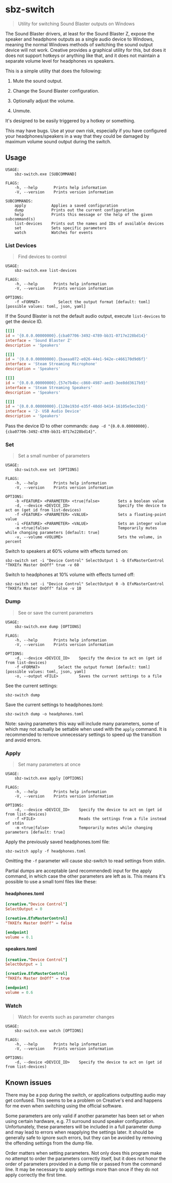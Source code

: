 # sbz-switch

> Utility for switching Sound Blaster outputs on Windows

The Sound Blaster drivers, at least for the Sound Blaster Z, expose the speaker and headphone outputs as a single audio device to Windows, meaning the normal Windows methods of switching the sound output device will not work. Creative provides a graphical utility for this, but does it does not support hotkeys or anything like that, and it does not maintain a separate volume level for headphones vs speakers.

This is a simple utility that does the following:

1. Mute the sound output.

2. Change the Sound Blaster configuration.

3. Optionally adjust the volume.

4. Unmute.

It's designed to be easily triggered by a hotkey or something.

This may have bugs. Use at your own risk, especially if you have configured your headphones/speakers in a way that they could be damaged by maximum volume sound output during the switch.

## Usage

```
USAGE:
    sbz-switch.exe [SUBCOMMAND]

FLAGS:
    -h, --help       Prints help information
    -V, --version    Prints version information

SUBCOMMANDS:
    apply           Applies a saved configuration
    dump            Prints out the current configuration
    help            Prints this message or the help of the given subcommand(s)
    list-devices    Prints out the names and IDs of available devices
    set             Sets specific parameters
    watch           Watches for events
```

### List Devices

> Find devices to control

```
USAGE:
    sbz-switch.exe list-devices

FLAGS:
    -h, --help       Prints help information
    -V, --version    Prints version information

OPTIONS:
    -f <FORMAT>        Select the output format [default: toml]  [possible values: toml, json, yaml]
```

If the Sound Blaster is not the default audio output, execute `list-devices` to get the device ID.

```toml
[[]]
id = '{0.0.0.00000000}.{cba07706-3492-4789-bb31-0717e228bd14}'
interface = 'Sound Blaster Z'
description = 'Speakers'

[[]]
id = '{0.0.0.00000000}.{baeaa072-e026-44e1-942e-c466170d9d6f}'
interface = 'Steam Streaming Microphone'
description = 'Speakers'

[[]]
id = '{0.0.0.00000000}.{57e7b4bc-c860-4987-aed3-3ee8dd3617b9}'
interface = 'Steam Streaming Speakers'
description = 'Speakers'

[[]]
id = '{0.0.0.00000000}.{128e193d-e35f-40dd-b414-16105e5ec32d}'
interface = '2- USB Audio Device'
description = 'Speakers'
```

Pass the device ID to other commands: `dump -d "{0.0.0.00000000}.{cba07706-3492-4789-bb31-0717e228bd14}"`.

### Set

> Set a small number of parameters

```
USAGE:
    sbz-switch.exe set [OPTIONS]

FLAGS:
    -h, --help       Prints help information
    -V, --version    Prints version information

OPTIONS:
    -b <FEATURE> <PARAMETER> <true|false>        Sets a boolean value
    -d, --device <DEVICE_ID>                     Specify the device to act on (get id from list-devices)
    -f <FEATURE> <PARAMETER> <VALUE>             Sets a floating-point value
    -i <FEATURE> <PARAMETER> <VALUE>             Sets an integer value
    -m <true|false>                              Temporarily mutes while changing parameters [default: true]
    -v, --volume <VOLUME>                        Sets the volume, in percent
```

Switch to speakers at 60% volume with effects turned on:

    sbz-switch set -i "Device Control" SelectOutput 1 -b EfxMasterControl "THXEfx Master OnOff" true -v 60

Switch to headphones at 10% volume with effects turned off:

    sbz-switch set -i "Device Control" SelectOutput 0 -b EfxMasterControl "THXEfx Master OnOff" false -v 10

### Dump

> See or save the current parameters

```
USAGE:
    sbz-switch.exe dump [OPTIONS]

FLAGS:
    -h, --help       Prints help information
    -V, --version    Prints version information

OPTIONS:
    -d, --device <DEVICE_ID>    Specify the device to act on (get id from list-devices)
    -f <FORMAT>        Select the output format [default: toml]  [possible values: toml, json, yaml]
    -o, --output <FILE>         Saves the current settings to a file
```

See the current settings:

    sbz-switch dump

Save the current settings to headphones.toml:

    sbz-switch dump -o headphones.toml

Note: saving parameters this way will include many parameters, some of which may not actually be settable when used with the `apply` command. It is recommended to remove unnecessary settings to speed up the transition and avoid errors.

### Apply

> Set many parameters at once

```
USAGE:
    sbz-switch.exe apply [OPTIONS]

FLAGS:
    -h, --help       Prints help information
    -V, --version    Prints version information

OPTIONS:
    -d, --device <DEVICE_ID>    Specify the device to act on (get id from list-devices)
    -f <FILE>                   Reads the settings from a file instead of stdin
    -m <true|false>             Temporarily mutes while changing parameters [default: true]
```

Apply the previously saved headphones.toml file:

    sbz-switch apply -f headphones.toml

Omitting the `-f` parameter will cause sbz-switch to read settings from stdin.

Partial dumps are acceptable (and recommended) input for the apply command, in which case the other parameters are left as is. This means it's possible to use a small toml files like these:

#### headphones.toml
```toml
[creative."Device Control"]
SelectOutput = 0

[creative.EfxMasterControl]
"THXEfx Master OnOff" = false

[endpoint]
volume = 0.1
```

#### speakers.toml
```toml
[creative."Device Control"]
SelectOutput = 1

[creative.EfxMasterControl]
"THXEfx Master OnOff" = true

[endpoint]
volume = 0.6
```

### Watch

> Watch for events such as parameter changes

```
USAGE:
    sbz-switch.exe watch [OPTIONS]

FLAGS:
    -h, --help       Prints help information
    -V, --version    Prints version information

OPTIONS:
    -d, --device <DEVICE_ID>    Specify the device to act on (get id from list-devices)
```

## Known issues

There may be a pop during the switch, or applications outputting audio may get confused. This seems to be a problem on Creative's end and happens for me even when switching using the official software.

Some parameters are only valid if another parameter has been set or when using certain hardware, e.g. 7.1 surround sound speaker configuration. Unfortunately, these parameters will be included in a full parameter dump and may lead to errors when reapplying the settings later. It should be generally safe to ignore such errors, but they can be avoided by removing the offending settings from the dump file.

Order matters when setting parameters. Not only does this program make no attempt to order the parameters correctly itself, but it does not honor the order of parameters provided in a dump file or passed from the command line. It may be necessary to apply settings more than once if they do not apply correctly the first time.
